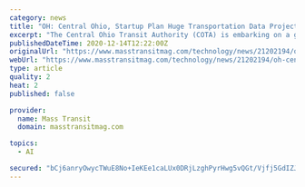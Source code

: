 ```yaml
---
category: news
title: "OH: Central Ohio, Startup Plan Huge Transportation Data Project"
excerpt: "The Central Ohio Transit Authority (COTA) is embarking on a grant-funded project — along with the state Department of Transportation, 12 surrounding counties and others — to set up what could very well be a data fusion effort unprecedented in scope."
publishedDateTime: 2020-12-14T12:22:00Z
originalUrl: "https://www.masstransitmag.com/technology/news/21202194/oh-central-ohio-startup-plan-huge-transportation-data-project"
webUrl: "https://www.masstransitmag.com/technology/news/21202194/oh-central-ohio-startup-plan-huge-transportation-data-project"
type: article
quality: 2
heat: 2
published: false

provider:
  name: Mass Transit
  domain: masstransitmag.com

topics:
  - AI

secured: "bCj6anryOwycTWuE8No+IeKEe1caLUx0DRjLzghPyrHwg5vQGt/Vjfj5GdIZJHkGQwUU1E0Ba409okKHTdkyl3GhAktw8ltOvizX5jzrIDqIcL0urJIF44pPpgrBARxqu7EqL3Z/w7QI3cysyp7uAgwMLuyH4UryUW/QEIyUvvPo3Mkhu7gHC76OLRjz4pKYDcRbWiZGgmuxhqH8ECCiPk9Bd8imZRm2+YU/5ImdW54sZHfDvLhzQPj5smQU/XFRCBqhyOCkP8OeI4YW40rkPyAdKJjGqgEOkUCJUWHK94qdj8uAnhOhLXmAmCjbuK5Pobl+7YC4zHkelCXN4dH2RV5UTg9kUhk5ECBYlnzrIRc=;MAI4UGLNzZldMTSI4Ikn3w=="
---
```


